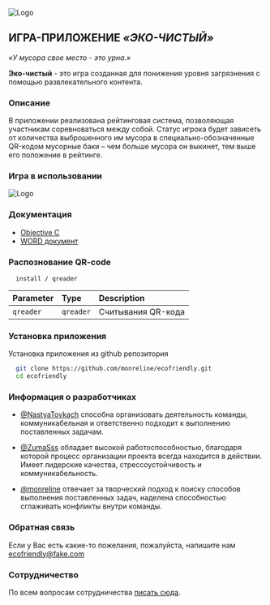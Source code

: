 
![Logo](https://soprema.us/wp-content/uploads/2019/08/ECOFriendly_Square.png)

## **ИГРА-ПРИЛОЖЕНИЕ *«ЭКО-ЧИСТЫЙ»***
*«У мусора свое место - это урна.»*

**Эко-чистый** - это игра созданная для понижения уровня загрязнения с помощью развлекательного контента.

### **Описание**
В приложении реализована рейтинговая система, позволяющая участникам соревноваться 
между собой. Статус игрока будет зависеть от количества выброшенного им 
мусора в специально-обозначенные QR-кодом мусорные баки – чем больше 
мусора он выкинет, тем выше его положение в рейтинге. 

### **Игра в использовании**
![Logo](https://i.pinimg.com/564x/57/c3/52/57c352ef1a5064fed15f6f73f821b4e5.jpg)

### **Документация**
- [Objective C](https://your-note.ru/swagger-ui.html#)
- [WORD документ](https://github.com/Buhancev/cource_project_microservice/blob/main/readme.docx)

### **Распознование QR-code**

```http
  install / qreader
```

| Parameter | Type     | Description                |
| :-------- | :------- | :------------------------- |
|  `qreader`   | `qreader`   | Считывания QR-кода  |

### **Установка приложения**

Установка приложения из github репозитория

```bash
  git clone https://github.com/monreline/ecofriendly.git
  cd ecofriendly
```

### **Информация о разработчиках**
- [@NastyaTovkach](https://github.com/NastyaTovkach) способна организовать деятельность команды, коммуникабельная и ответственно подходит к выполнению поставленных задачам.

- [@ZumaSss](https://github.com/ZumaSss) обладает высокой работоспособностью, благодаря которой процесс организации проекта всегда находится в действии. Имеет лидерские качества, стрессоустойчивость и коммуникабельность.

- [@monreline](https://github.com/monreline) отвечает за творческий подход к поиску способов выполнения поставленных задач, наделена способностью сглаживать конфликты внутри команды.

### **Обратная связь**
Если у Вас есть какие-то пожелания, пожалуйста, напишите нам ecofriendly@fake.com

### **Сотрудничество**
По всем вопросам сотрудничества [писать сюда](https://github.com/Buhancev/cource_project_microservice/blob/main/CONTRIBUTING.md).
